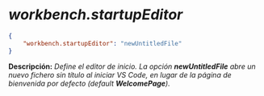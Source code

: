 <!-- Autor: Daniel Benjamin Perez Morales -->
<!-- GitHub: https://github.com/DanielBenjaminPerezMoralesDev13 -->
<!-- Gitlab: https://gitlab.com/DanielBenjaminPerezMoralesDev13 -->
<!-- Correo electrónico: danielperezdev@proton.me -->

# ***workbench.startupEditor***

```json
{
    "workbench.startupEditor": "newUntitledFile"
}
```

**Descripción:** *Define el editor de inicio. La opción **newUntitledFile** abre un nuevo fichero sin título al iniciar VS Code, en lugar de la página de bienvenida por defecto (default **WelcomePage**).*
